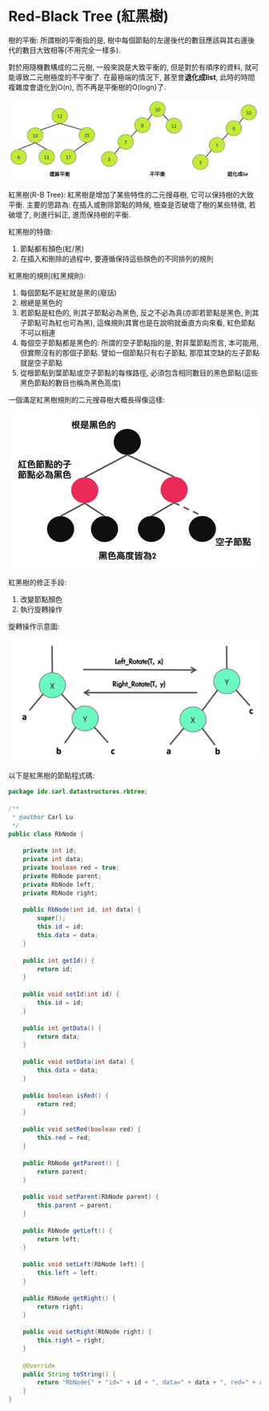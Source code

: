 # Red-Black Tree \(紅黑樹\)

樹的平衡: 所謂樹的平衡指的是, 樹中每個節點的左邊後代的數目應該與其右邊後代的數目大致相等\(不用完全一樣多\).

對於用隨機數構成的二元樹, 一般來說是大致平衡的, 但是對於有順序的資料, 就可能導致二元樹極度的不平衡了. 在最極端的情況下, 甚至會**退化成list**, 此時的時間複雜度會退化到O\(n\), 而不再是平衡樹的O\(logn\)了.

![](/assets/rbtree-1.png)

紅黑樹\(R-B Tree\): 紅黑樹是增加了某些特性的二元搜尋樹, 它可以保持樹的大致平衡. 主要的思路為: 在插入或刪除節點的時候, 檢查是否破壞了樹的某些特徵, 若破壞了, 則進行糾正, 進而保持樹的平衡.

紅黑樹的特徵:

1. 節點都有顏色\(紅/黑\)
2. 在插入和刪除的過程中, 要遵循保持這些顏色的不同排列的規則

紅黑樹的規則\(紅黑規則\):

1. 每個節點不是紅就是黑的\(廢話\)
2. 根總是黑色的
3. 若節點是紅色的, 則其子節點必為黑色, 反之不必為真\(亦即若節點是黑色, 則其子節點可為紅也可為黑\), 這條規則其實也是在說明就垂直方向來看, 紅色節點不可以相連
4. 每個空子節點都是黑色的: 所謂的空子節點指的是, 對非葉節點而言, 本可能用, 但實際沒有的那個子節點. 譬如一個節點只有右子節點, 那麼其空缺的左子節點就是空子節點
5. 從根節點到葉節點或空子節點的每條路徑, 必須包含相同數目的黑色節點\(這些黑色節點的數目也稱為黑色高度\)

一個滿足紅黑樹規則的二元搜尋樹大概長得像這樣:



![](/assets/rbtree-2.png)

紅黑樹的修正手段:

1. 改變節點顏色
2. 執行旋轉操作

旋轉操作示意圖:

![](/assets/redblack_rotate.png)

以下是紅黑樹的節點程式碼:

```java
package idv.carl.datastructures.rbtree;

/**
 * @author Carl Lu
 */
public class RbNode {

    private int id;
    private int data;
    private boolean red = true;
    private RbNode parent;
    private RbNode left;
    private RbNode right;

    public RbNode(int id, int data) {
        super();
        this.id = id;
        this.data = data;
    }

    public int getId() {
        return id;
    }

    public void setId(int id) {
        this.id = id;
    }

    public int getData() {
        return data;
    }

    public void setData(int data) {
        this.data = data;
    }

    public boolean isRed() {
        return red;
    }

    public void setRed(boolean red) {
        this.red = red;
    }

    public RbNode getParent() {
        return parent;
    }

    public void setParent(RbNode parent) {
        this.parent = parent;
    }

    public RbNode getLeft() {
        return left;
    }

    public void setLeft(RbNode left) {
        this.left = left;
    }

    public RbNode getRight() {
        return right;
    }

    public void setRight(RbNode right) {
        this.right = right;
    }

    @Override
    public String toString() {
        return "RbNode{" + "id=" + id + ", data=" + data + ", red=" + red + '}';
    }
}
```



